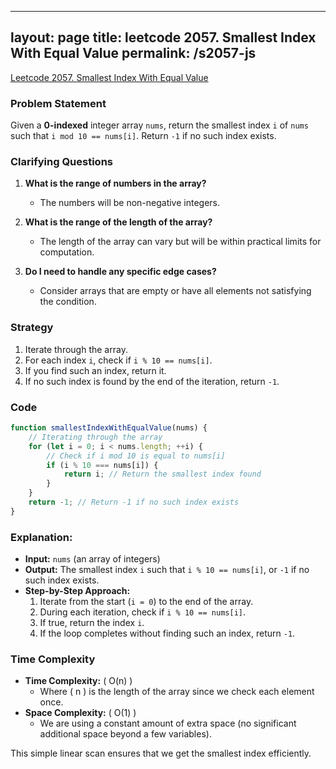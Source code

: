 
---
layout: page
title: leetcode 2057. Smallest Index With Equal Value
permalink: /s2057-js
---
[Leetcode 2057. Smallest Index With Equal Value](https://algoadvance.github.io/algoadvance/l2057)
### Problem Statement

Given a **0-indexed** integer array `nums`, return the smallest index `i` of `nums` such that `i mod 10 == nums[i]`. Return `-1` if no such index exists.

### Clarifying Questions

1. **What is the range of numbers in the array?**
   - The numbers will be non-negative integers.

2. **What is the range of the length of the array?**
   - The length of the array can vary but will be within practical limits for computation.

3. **Do I need to handle any specific edge cases?**
   - Consider arrays that are empty or have all elements not satisfying the condition.

### Strategy

1. Iterate through the array.
2. For each index `i`, check if `i % 10 == nums[i]`.
3. If you find such an index, return it.
4. If no such index is found by the end of the iteration, return `-1`.

### Code

```javascript
function smallestIndexWithEqualValue(nums) {
    // Iterating through the array
    for (let i = 0; i < nums.length; ++i) {
        // Check if i mod 10 is equal to nums[i]
        if (i % 10 === nums[i]) {
            return i; // Return the smallest index found
        }
    }
    return -1; // Return -1 if no such index exists
}
```

### Explanation:

- **Input:** `nums` (an array of integers)
- **Output:** The smallest index `i` such that `i % 10 == nums[i]`, or `-1` if no such index exists.
- **Step-by-Step Approach:**
  1. Iterate from the start (`i = 0`) to the end of the array.
  2. During each iteration, check if `i % 10 == nums[i]`.
  3. If true, return the index `i`.
  4. If the loop completes without finding such an index, return `-1`.

### Time Complexity

- **Time Complexity:** \( O(n) \)
  - Where \( n \) is the length of the array since we check each element once.
- **Space Complexity:** \( O(1) \)
  - We are using a constant amount of extra space (no significant additional space beyond a few variables).

This simple linear scan ensures that we get the smallest index efficiently.